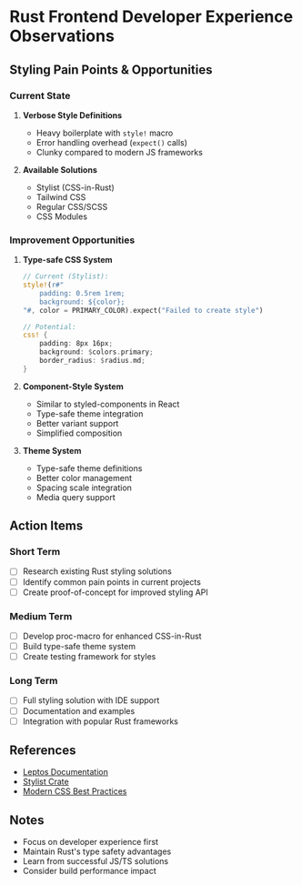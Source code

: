 # Rust Frontend Developer Experience Observations

## Styling Pain Points & Opportunities

### Current State

1. **Verbose Style Definitions**

   - Heavy boilerplate with `style!` macro
   - Error handling overhead (`expect()` calls)
   - Clunky compared to modern JS frameworks

2. **Available Solutions**
   - Stylist (CSS-in-Rust)
   - Tailwind CSS
   - Regular CSS/SCSS
   - CSS Modules

### Improvement Opportunities

1. **Type-safe CSS System**

   ```rust
   // Current (Stylist):
   style!(r#"
       padding: 0.5rem 1rem;
       background: ${color};
   "#, color = PRIMARY_COLOR).expect("Failed to create style")

   // Potential:
   css! {
       padding: 8px 16px;
       background: $colors.primary;
       border_radius: $radius.md;
   }
   ```

2. **Component-Style System**

   - Similar to styled-components in React
   - Type-safe theme integration
   - Better variant support
   - Simplified composition

3. **Theme System**
   - Type-safe theme definitions
   - Better color management
   - Spacing scale integration
   - Media query support

## Action Items

### Short Term

- [ ] Research existing Rust styling solutions
- [ ] Identify common pain points in current projects
- [ ] Create proof-of-concept for improved styling API

### Medium Term

- [ ] Develop proc-macro for enhanced CSS-in-Rust
- [ ] Build type-safe theme system
- [ ] Create testing framework for styles

### Long Term

- [ ] Full styling solution with IDE support
- [ ] Documentation and examples
- [ ] Integration with popular Rust frameworks

## References

- [Leptos Documentation](https://leptos.dev)
- [Stylist Crate](https://crates.io/crates/stylist)
- [Modern CSS Best Practices](https://developer.mozilla.org/en-US/docs/Web/CSS)

## Notes

- Focus on developer experience first
- Maintain Rust's type safety advantages
- Learn from successful JS/TS solutions
- Consider build performance impact
